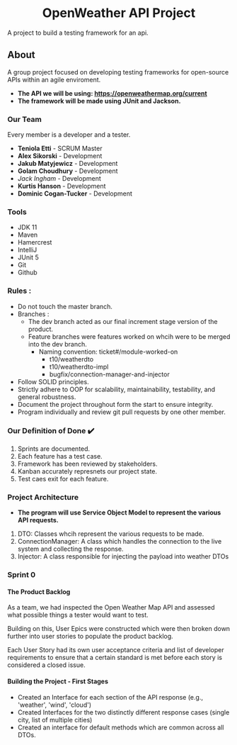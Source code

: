 
# 
<h1 align="center">OpenWeather API Project</h1>
A project to build a testing framework for an api.

## About
A group project focused on developing testing frameworks for open-source APIs within an agile enviroment.  
- **The API we will be using: https://openweathermap.org/current**
- **The framework will be made using JUnit and Jackson.**

### Our Team
Every member is a developer and a tester.

- **Teniola Etti** - SCRUM Master
- **Alex Sikorski** - Development
- **Jakub Matyjewicz** - Development
- **Golam Choudhury** - Development
- *Jack Ingham* - Development
- **Kurtis Hanson** - Development
- **Dominic Cogan-Tucker** - Development

### Tools

- JDK 11
- Maven
- Hamercrest
- IntelliJ
- JUnit 5
- Git
- Github

### Rules :

* Do not touch the master branch.
* Branches : 
    *  The dev branch acted as our final increment stage version of the product.
    *  Feature branches were features worked on whcih were to be merged into the dev branch.
        * Naming convention: ticket#/module-worked-on
          * t10/weatherdto
          * t10/weatherdto-impl
          * bugfix/connection-manager-and-injector
* Follow SOLID principles.
* Strictly adhere to OOP for scalability, maintainability, testability, and general robustness.
* Document the project throughout form the start to ensure integrity.
* Program individually and review git pull requests by one other member.

### Our Definition of Done :heavy_check_mark:

1. Sprints are documented.
2. Each feature has a test case. 
3. Framework has been reviewed by stakeholders.
4. Kanban accurately represnets our project state.
5. Test caes exit for each feature.

### Project Architecture
- **The program will use Service Object Model to represent the various API requests.**
1. DTO: Classes whcih represent the various requests to be made.
2. ConnectionManager: A class which handles the connection to the live system and collecting the response. 
3. Injector: A class responsible for injecting the payload into weather DTOs

### Sprint 0 
#### The Product Backlog
As a team, we had inspected the Open Weather Map API and assessed what possible things a tester would want to test.

Building on this, User Epics were constructed which were then broken down further into user stories to populate the product backlog. 

Each User Story had its own user acceptance criteria and list of developer requirements to ensure that a certain standard is met 
before each story is considered a closed issue. 

#### Building the Project - First Stages
- Created an Interface for each section of the API response (e.g., 'weather', 'wind', 'cloud')
- Created Interfaces for the two distinctly different response cases (single city, list of multiple cities)
- Created an interface for default methods which are common across all DTOs.
